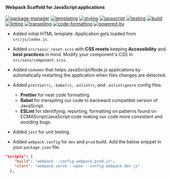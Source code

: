 #### Webpack Scaffold for JavaScript applications

[![package-manager](https://img.shields.io/badge/yarn-000000?style=flat&logo=yarn)](https://yarnpkg.com/)
[![templating](https://img.shields.io/badge/markup-000000?style=flat&logo=html5)](https://dev.w3.org/html5/html-author/)
[![styling](https://img.shields.io/badge/sass-000000?style=flat&logo=sass)](https://sass-lang.com/)
[![javascript](https://img.shields.io/badge/javascript-000000?style=flat&logo=javascript)](https://262.ecma-international.org/5.1/)
[![testing](https://img.shields.io/badge/jest-000000?style=flat&logo=jest)](https://jestjs.io/)
[![build](https://img.shields.io/badge/webpack-000000?style=flat&logo=webpack)](https://webpack.js.org/)
[![linting](https://img.shields.io/badge/eslint-000000?style=flat&logo=eslint)](https://eslint.org/)
[![transpiling](https://img.shields.io/badge/babel-000000?style=flat&logo=babel)](https://eslint.org/)
[![code-formatting](https://img.shields.io/badge/prettier-000000?style=flat&logo=prettier)](https://prettier.io/)
[![powered-by](https://img.shields.io/badge/git-000000?style=flat&logo=git)](https://git-scm.com/)

- Added initial HTML template. Application gets loaded from `src/js/index.js`.

- Added `src/sass/_reset.scss` with **CSS resets** keeping **Accessibility** and **best practices** in mind. Modify your component's CSS in `src/sass/component.scss`.

- Added `nodemon` that helps JavaScript/Node.js applications by automatically restarting the application when files changes are detected.

- Added `prettierrc`, `.babelrc`, `.eslintrc`, and `.eslintignore` config files.

  - **Prettier** for neat code formatting.
  - **Babel** for transpiling our code to backward compatible version of JavaScript.
  - **ESLint** for identifying, reporting, formatting on patterns found on ECMAScript/JavaScript code making our code more consistent and avoiding bugs.

- Added `jest` for unit testing.

- Added `webpack.config` for `dev` and `prod` build. Add the below snippet in your `package.json` file.

```json
"scripts": {
    "build": "webpack --config webpack.prod.js",
    "start": "webpack serve --open --config webpack.dev.js"
  },
```
